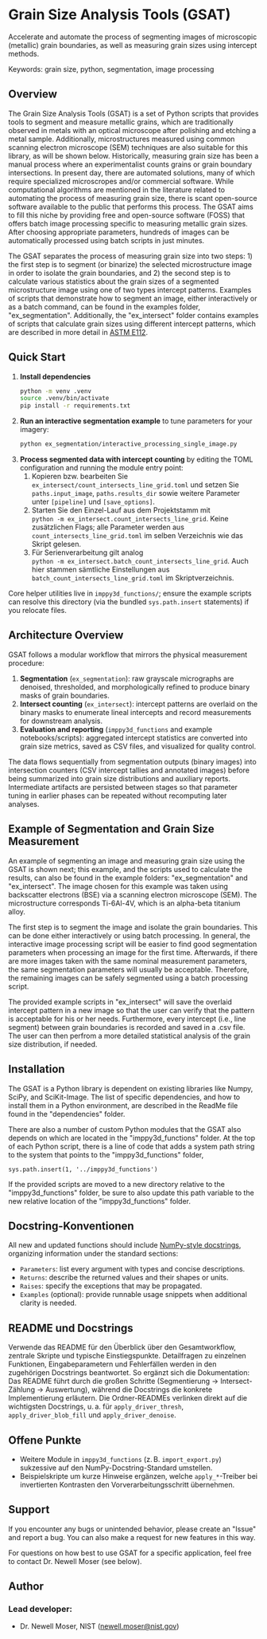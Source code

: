 # Grain Size Analysis Tools (GSAT)

Accelerate and automate the process of segmenting images of microscopic 
(metallic) grain boundaries, as well as measuring grain sizes using intercept
methods.

Keywords: grain size, python, segmentation, image processing

## Overview

The Grain Size Analysis Tools (GSAT) is a set of Python scripts that provides tools to segment and measure metallic grains, which are traditionally observed in metals with an optical microscope after polishing and etching a metal sample. Additionally, microstructures measured using common scanning electron microscope (SEM) techniques are also suitable for this library, as will be shown below. Historically, measuring grain size has been a manual process where an experimentalist counts grains or grain boundary intersections. In present day, there are automated solutions, many of which require specialized microscropes and/or commercial software. While computational algorithms are mentioned in the literature related to automating the process of measuring grain size, there is scant open-source software available to the public that performs this process. The GSAT aims to fill this niche by providing free and open-source software (FOSS) that offers batch image processing specific to measuring metallic grain sizes. After choosing appropriate parameters, hundreds of images can be automatically processed using batch scripts in just minutes.

The GSAT separates the process of measuring grain size into two steps: 1) the first step is to segment (or binarize) the selected microstructure image in order to isolate the grain boundaries, and 2) the second step is to calculate various statistics about the grain sizes of a segmented microstructure image using one of two types intercept patterns. Examples of scripts that demonstrate how to segment an image, either interactively or as a batch command, can be found in the examples folder, "ex_segmentation". Additionally, the "ex_intersect" folder contains examples of scripts that calculate grain sizes using different intercept patterns, which are described in more detail in [ASTM E112](https://www.astm.org/standards/e112).

## Quick Start

1. **Install dependencies**
   ```bash
   python -m venv .venv
   source .venv/bin/activate
   pip install -r requirements.txt
   ```
2. **Run an interactive segmentation example** to tune parameters for your imagery:
   ```bash
   python ex_segmentation/interactive_processing_single_image.py
   ```
3. **Process segmented data with intercept counting** by editing the TOML configuration and running the module entry point:
   1. Kopieren bzw. bearbeiten Sie `ex_intersect/count_intersects_line_grid.toml`
      und setzen Sie `paths.input_image`, `paths.results_dir` sowie weitere
      Parameter unter `[pipeline]` und `[save_options]`.
   2. Starten Sie den Einzel-Lauf aus dem Projektstamm mit  
      `python -m ex_intersect.count_intersects_line_grid`. Keine zusätzlichen
      Flags; alle Parameter werden aus `count_intersects_line_grid.toml` im
      selben Verzeichnis wie das Skript gelesen.
   3. Für Serienverarbeitung gilt analog  
      `python -m ex_intersect.batch_count_intersects_line_grid`. Auch hier
      stammen sämtliche Einstellungen aus `batch_count_intersects_line_grid.toml`
      im Skriptverzeichnis.

Core helper utilities live in `imppy3d_functions/`; ensure the example scripts can resolve this directory (via the bundled `sys.path.insert` statements) if you relocate files.

## Architecture Overview

GSAT follows a modular workflow that mirrors the physical measurement procedure:

1. **Segmentation** (`ex_segmentation`): raw grayscale micrographs are denoised, thresholded, and morphologically refined to produce binary masks of grain boundaries.
2. **Intersect counting** (`ex_intersect`): intercept patterns are overlaid on the binary masks to enumerate lineal intercepts and record measurements for downstream analysis.
3. **Evaluation and reporting** (`imppy3d_functions` and example notebooks/scripts): aggregated intercept statistics are converted into grain size metrics, saved as CSV files, and visualized for quality control.

The data flows sequentially from segmentation outputs (binary images) into intersection counters (CSV intercept tallies and annotated images) before being summarized into grain size distributions and auxiliary reports. Intermediate artifacts are persisted between stages so that parameter tuning in earlier phases can be repeated without recomputing later analyses.

## Example of Segmentation and Grain Size Measurement

An example of segmenting an image and measuring grain size using the GSAT is shown next; this example, and the scripts used to calculate the results, can also be found in the example folders: "ex_segmentation" and "ex_intersect". The image chosen for this example was taken using backscatter electrons (BSE) via a scanning electron microscope (SEM). The microstructure corresponds Ti-6Al-4V, which is an alpha-beta titanium alloy.

The first step is to segment the image and isolate the grain boundaries. This can be done either interactively or using batch processing. In general, the interactive image processing script will be easier to find good segmentation parameters when processing an image for the first time. Afterwards, if there are more images taken with the same nominal measurement parameters, the same segmentation parameters will usually be acceptable. Therefore, the remaining images can be safely segmented using a batch processing script. 

The provided example scripts in "ex_intersect" will save the overlaid intercept pattern in a new image so that the user can verify that the pattern is acceptable for his or her needs. Furthermore, every intercept (i.e., line segment) between grain boundaries is recorded and saved in a .csv file. The user can then perfrom a more detailed statistical analysis of the grain size distribution, if needed. 

## Installation

The GSAT is a Python library is dependent on existing libraries like Numpy, SciPy, and SciKit-Image. The list of specific dependencies, and how to install them in a Python environment, are described in the ReadMe file found in the "dependencies" folder.

There are also a number of custom Python modules that the GSAT also depends on which are located in the "imppy3d_functions" folder. At the top of each Python script, there is a line of code that adds a system path string to the system that points to the "imppy3d_functions" folder,

  `sys.path.insert(1, '../imppy3d_functions')`

If the provided scripts are moved to a new directory relative to the "imppy3d_functions" folder, be sure to also update this path variable to the new relative location of the "imppy3d_functions" folder.

## Docstring-Konventionen

All new and updated functions should include [NumPy-style docstrings](https://numpydoc.readthedocs.io/en/latest/format.html), organizing information under the standard sections:

- `Parameters`: list every argument with types and concise descriptions.
- `Returns`: describe the returned values and their shapes or units.
- `Raises`: specify the exceptions that may be propagated.
- `Examples` (optional): provide runnable usage snippets when additional clarity is needed.

## README und Docstrings

Verwende das README für den Überblick über den Gesamtworkflow, zentrale Skripte und typische Einstiegspunkte. Detailfragen zu einzelnen Funktionen, Eingabeparametern und Fehlerfällen werden in den zugehörigen Docstrings beantwortet. So ergänzt sich die Dokumentation: Das README führt durch die großen Schritte (Segmentierung → Intersect-Zählung → Auswertung), während die Docstrings die konkrete Implementierung erläutern. Die Ordner-READMEs verlinken direkt auf die wichtigsten Docstrings, u. a. für `apply_driver_thresh`, `apply_driver_blob_fill` und `apply_driver_denoise`.

## Offene Punkte

* Weitere Module in `imppy3d_functions` (z. B. `import_export.py`) sukzessive auf den NumPy-Docstring-Standard umstellen.
* Beispielskripte um kurze Hinweise ergänzen, welche `apply_*`-Treiber bei invertierten Kontrasten den Vorverarbeitungsschritt übernehmen.

## Support
If you encounter any bugs or unintended behavior, please create an "Issue" and report a bug. You can also make a request for new features in this way. 

For questions on how best to use GSAT for a specific application, feel free
to contact Dr. Newell Moser (see below).

## Author

### Lead developer: 
* Dr. Newell Moser, NIST (newell.moser@nist.gov)

